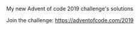 My new Advent of code 2019 challenge's solutions


Join the challenge: https://adventofcode.com/2019
